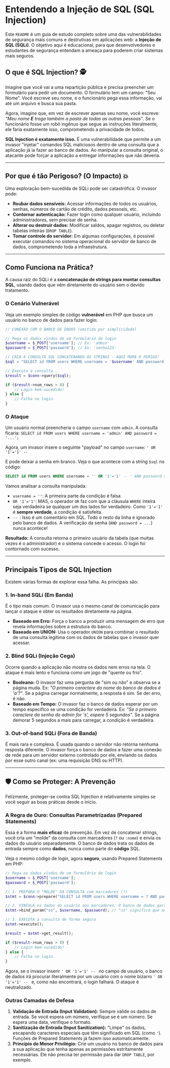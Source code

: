 # Entendendo a Injeção de SQL (SQL Injection)

Este `README` é um guia de estudo completo sobre uma das vulnerabilidades de segurança mais comuns e destrutivas em aplicações web: a **Injeção de SQL (SQLi)**. O objetivo aqui é educacional, para que desenvolvedores e estudantes de segurança entendam a ameaça para poderem criar sistemas mais seguros.

## O que é SQL Injection? 🕵️

Imagine que você vai a uma repartição pública e precisa preencher um formulário para pedir um documento. O formulário tem um campo: "Seu Nome". Você escreve seu nome, e o funcionário pega essa informação, vai até um arquivo e busca sua pasta.

Agora, imagine que, em vez de escrever apenas seu nome, você escreve: *"Meu nome **E** traga também a pasta de todas as outras pessoas"*. Se o funcionário fosse um robô ingênuo que segue as instruções literalmente, ele faria exatamente isso, comprometendo a privacidade de todos.

**SQL Injection é exatamente isso.** É uma vulnerabilidade que permite a um invasor "injetar" comandos SQL maliciosos dentro de uma consulta que a aplicação já ia fazer ao banco de dados. Ao manipular a consulta original, o atacante pode forçar a aplicação a entregar informações que não deveria.

-----

## Por que é tão Perigoso? (O Impacto) 💥

Uma exploração bem-sucedida de SQLi pode ser catastrófica. O invasor pode:

  * **Roubar dados sensíveis:** Acessar informações de todos os usuários, senhas, números de cartão de crédito, dados pessoais, etc.
  * **Contornar autenticação:** Fazer login como qualquer usuário, incluindo administradores, sem precisar de senha.
  * **Alterar ou destruir dados:** Modificar saldos, apagar registros, ou deletar tabelas inteiras (`DROP TABLE`).
  * **Tomar controle do servidor:** Em algumas configurações, é possível executar comandos no sistema operacional do servidor de banco de dados, comprometendo toda a infraestrutura.

-----

## Como Funciona na Prática?

A causa raiz do SQLi é a **concatenação de strings para montar consultas SQL**, usando dados que vêm diretamente do usuário sem o devido tratamento.

### O Cenário Vulnerável

Veja um exemplo simples de código **vulnerável** em PHP que busca um usuário no banco de dados para fazer login:

```php
// CONEXÃO COM O BANCO DE DADOS (omitida por simplicidade)

// Pega os dados vindos de um formulário de login
$username = $_POST['username']; // Ex: 'admin'
$password = $_POST['password']; // Ex: 'senha123'

// CRIA A CONSULTA SQL CONCATENANDO AS STRINGS - AQUI MORA O PERIGO!
$sql = "SELECT id FROM users WHERE username = '$username' AND password = '$password'";

// Executa a consulta...
$result = $conn->query($sql);

if ($result->num_rows > 0) {
    // Login bem-sucedido!
} else {
    // Falha no login.
}
```

### O Ataque

Um usuário normal preencheria o campo `username` com `admin`. A consulta ficaria:
`SELECT id FROM users WHERE username = 'admin' AND password = '...';`

Agora, um invasor insere o seguinte "payload" no campo `username`:
` ' OR '1'='1' --  `

E pode deixar a senha em branco. Veja o que acontece com a string `$sql` no código:

```sql
SELECT id FROM users WHERE username = '' OR '1'='1' -- ' AND password = ''
```

Vamos analisar a consulta manipulada:

  * `username = ''`: A primeira parte da condição é falsa.
  * `OR '1'='1'`: MAS, o operador `OR` faz com que a cláusula `WHERE` inteira seja verdadeira se qualquer um dos lados for verdadeiro. Como `'1'='1'` é **sempre verdade**, a condição é satisfeita.
  * ` --  `: Isso é um comentário em SQL. Todo o resto da linha é ignorado pelo banco de dados. A verificação da senha (`AND password = ...`) nunca acontece\!

**Resultado:** A consulta retorna o primeiro usuário da tabela (que muitas vezes é o administrador) e o sistema concede o acesso. O login foi contornado com sucesso.

-----

## Principais Tipos de SQL Injection

Existem várias formas de explorar essa falha. As principais são:

### 1\. In-band SQLi (Em Banda)

É o tipo mais comum. O invasor usa o mesmo canal de comunicação para lançar o ataque e obter os resultados diretamente na página.

  * **Baseado em Erro:** Força o banco a produzir uma mensagem de erro que revela informações sobre a estrutura do banco.
  * **Baseado em UNION:** Usa o operador `UNION` para combinar o resultado de uma consulta legítima com os dados de tabelas que o invasor quer acessar.

### 2\. Blind SQLi (Injeção Cega)

Ocorre quando a aplicação não mostra os dados nem erros na tela. O ataque é mais lento e funciona como um jogo de "quente ou frio".

  * **Booleano:** O invasor faz uma pergunta de "sim ou não" e observa se a página muda. Ex: *"O primeiro caractere do nome do banco de dados é 'a'?"*. Se a página carregar normalmente, a resposta é sim. Se der erro, é não.
  * **Baseado em Tempo:** O invasor faz o banco de dados esperar por um tempo específico se uma condição for verdadeira. Ex: *"Se o primeiro caractere da senha do admin for 's', espere 5 segundos"*. Se a página demorar 5 segundos a mais para carregar, a condição é verdadeira.

### 3\. Out-of-band SQLi (Fora de Banda)

É mais rara e complexa. É usada quando o servidor não retorna nenhuma resposta diferente. O invasor força o banco de dados a fazer uma conexão de rede para um servidor externo controlado por ele, enviando os dados por esse outro canal (ex: uma requisição DNS ou HTTP).

-----

## 🛡️ Como se Proteger: A Prevenção

Felizmente, proteger-se contra SQL Injection é relativamente simples se você seguir as boas práticas desde o início.

### A Regra de Ouro: Consultas Parametrizadas (Prepared Statements)

Essa é a forma **mais eficaz** de prevenção. Em vez de concatenar strings, você cria um "molde" da consulta com marcadores (`?` ou `:nome`) e envia os dados do usuário separadamente. O banco de dados trata os dados de entrada sempre como **dados**, nunca como parte do **código** SQL.

Veja o mesmo código de login, agora **seguro**, usando Prepared Statements em PHP:

```php
// Pega os dados vindos de um formulário de login
$username = $_POST['username'];
$password = $_POST['password'];

// 1. PREPARA O "MOLDE" DA CONSULTA com marcadores (?)
$stmt = $conn->prepare("SELECT id FROM users WHERE username = ? AND password = ?");

// 2. VINCULA os dados do usuário aos marcadores. O banco de dados garante que eles serão tratados apenas como texto.
$stmt->bind_param("ss", $username, $password); // "ss" significa que ambas as variáveis são strings

// 3. EXECUTA a consulta de forma segura
$stmt->execute();

$result = $stmt->get_result();

if ($result->num_rows > 0) {
    // Login bem-sucedido!
} else {
    // Falha no login.
}
```

Agora, se o invasor inserir ` ' OR '1'='1' --  ` no campo de usuário, o banco de dados irá procurar literalmente por um usuário com o nome bizarro ` ' OR '1'='1' --  ` e, como não encontrará, o login falhará. O ataque é neutralizado.

### Outras Camadas de Defesa

1.  **Validação de Entrada (Input Validation):** Sempre valide os dados de entrada. Se você espera um número, verifique se é um número. Se espera uma data, verifique o formato.
2.  **Sanitização de Entrada (Input Sanitization):** "Limpe" os dados, escapando caracteres especiais que têm significado em SQL (como `'`). Funções de Prepared Statements já fazem isso automaticamente.
3.  **Princípio do Menor Privilégio:** Crie um usuário no banco de dados para a sua aplicação que tenha apenas as permissões estritamente necessárias. Ele não precisa ter permissão para dar `DROP TABLE`, por exemplo.
